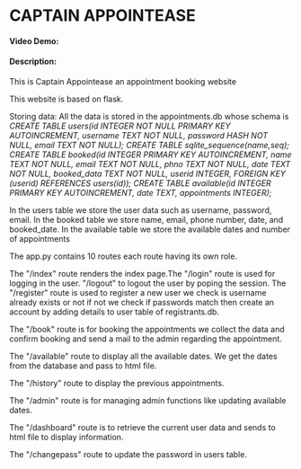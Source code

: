 # CAPTAIN APPOINTEASE
#### Video Demo:  <URL HERE>
#### Description:
This is Captain Appointease an appointment booking website

This website is based on flask.

Storing data:
All the data is stored in the appointments.db whose schema is
*CREATE TABLE users(id INTEGER NOT NULL PRIMARY KEY AUTOINCREMENT, username TEXT NOT NULL, password HASH NOT NULL, email TEXT NOT NULL);
CREATE TABLE sqlite_sequence(name,seq);
CREATE TABLE booked(id INTEGER PRIMARY KEY AUTOINCREMENT, name TEXT NOT NULL, email TEXT NOT NULL, phno TEXT NOT NULL, date TEXT NOT NULL, booked_data TEXT NOT NULL, userid INTEGER, FOREIGN KEY (userid) REFERENCES users(id));
CREATE TABLE available(id INTEGER PRIMARY KEY AUTOINCREMENT, date TEXT, appointments INTEGER);*

In the users table we store the user data such as username, password, email. In the booked table we store name, email, phone number, date, and booked_date. In the available table we store the available dates and number of appointments


The app.py contains 10 routes each route having its own role.

The "/index" route renders the index page.The "/login" route is used for logging in the user. "/logout" to logout the user by poping the session. The "/register" route is used to register a new user we check is username already exists or not if not we check if passwords match then create an account by adding details to user table of registrants.db.

The "/book" route is for booking the appointments we collect the data and confirm booking and send a mail to the admin regarding the appointment.

The "/available" route to display all the available dates. We get the dates from the database and pass to html file.

The "/history" route to display the previous appointments.

The "/admin" route is for managing admin functions like updating available dates.

The "/dashboard" route is to retrieve the current user data and sends to html file to display information.

The "/changepass" route to update the password in users table.

